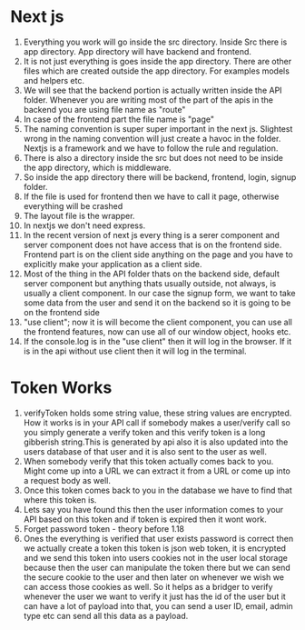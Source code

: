 # Next js 

1. Everything you work will go inside the src directory. Inside Src there is app directory. App directory will have backend and frontend.
2. It is not just everything is goes inside the app directory. There are other files which are created outside the app directory. For examples models and helpers etc.
3. We will see that the backend portion is actually written inside the API folder. Whenever you are writing most of the part of the apis in the backend you are using file name as "route" 
4. In case of the frontend part the file name is "page"
5. The naming convention is super super important in the next js. Slightest wrong in the naming convention will just create a havoc in the folder. Nextjs is a framework and we have to follow the rule and regulation.
6. There is also a directory inside the src but does not need to be inside the app directory, which is middleware. 
7. So inside the app directory there will be backend, frontend, login, signup folder.
8. If the file is used for frontend then we have to call it page, otherwise everything will be crashed
9. The layout file is the wrapper.
10. In nextjs we don't need express.
11. In the recent version of next js every thing is a serer component and server component does not have access that is on the frontend side. Frontend part is on the client side anything on the page and you have to explicitly make your application as a client side.
12. Most of the thing in the API folder thats on the backend side, default server component but anything thats usually outside, not always, is usually a client component. In our case the signup form, we want to take some data from the user and send it on the backend so it is going to be on the frontend side
13. "use client"; now it is will become the client component, you can use all the frontend features, now can use all of our window object, hooks etc.
14. If the console.log is in the "use client" then it will log in the browser. If it is in the api without use client then it will log in the terminal.


# Token Works

1. verifyToken holds some string value, these string values are encrypted. How it works is in your API call if somebody makes a user/verify call so you simply generate a verify token and this verify token is a long gibberish string.This is generated by api also it is also updated into the users database of that user and it is also sent to the user as well.
2. When somebody verify that this token actually comes back to you. Might come up into a URL we can extract it from a URL or come up into a request body as well. 
3. Once this token comes back to you in the database we have to find that where this token is. 
4. Lets say you have found this then the user information comes to your API based on this token and if token is expired then it wont work.
5. Forget password token - theory before 1.18
6. Ones the everything is verified that user exists password is correct then we actually create a token this token is json web token, it is encrypted and we send this token into users cookies not in the user local storage because then the user can manipulate the token there but we can send the secure cookie to the user and then later on whenever we wish we can access those cookies as well. So it helps as a bridger to verify whenever the user we want to verify it just has the id of the user but it can have a lot of payload into that, you can send a user ID, email, admin type etc can send all this data as a payload.